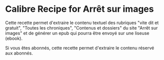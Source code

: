 Calibre Recipe for Arrêt sur images
===================================

Cette recette permet d'extraire le contenu textuel des rubriques "vite dit et gratuit", "Toutes les chroniques", "Contenus et dossiers" du site "Arrêt sur images" et de générer un epub qui pourra être envoyé sur une liseuse (ebook).

Si vous êtes abonnés, cette recette permet d'extraire le contenu réservé aux abonnés.
